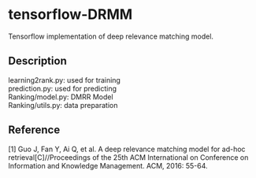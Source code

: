 # tensorflow-DRMM
Tensorflow implementation of deep relevance matching model.

## Description
learning2rank.py: used for training   
prediction.py: used for predicting  
Ranking/model.py: DMRR Model   
Ranking/utils.py: data preparation



## Reference
[1] Guo J, Fan Y, Ai Q, et al. A deep relevance matching model for ad-hoc retrieval[C]//Proceedings of the 25th ACM International on Conference on Information and Knowledge Management. ACM, 2016: 55-64.
